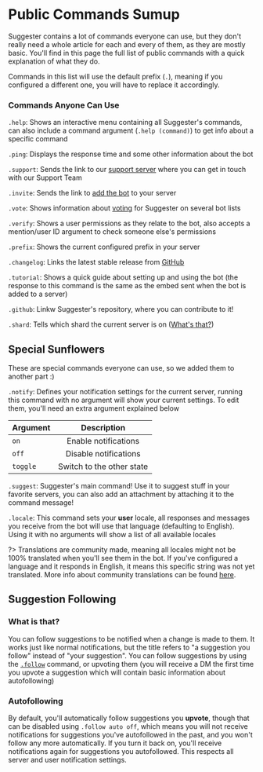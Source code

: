 # Public Commands Sumup
Suggester contains a lot of commands everyone can use, but they don't really need a whole article for each and every of them, as they are mostly basic. You'll find in this page the full list of public commands with a quick explanation of what they do.

Commands in this list will use the default prefix (`.`), meaning if you configured a different one, you will have to replace it accordingly.

### Commands Anyone Can Use

`.help`: Shows an interactive menu containing all Suggester's commands, can also include a command argument (`.help (command)`) to get info about a specific command

`.ping`: Displays the response time and some other information about the bot

`.support`: Sends the link to our [support server](https://discord.gg/G5pEdUp) where you can get in touch with our Support Team

`.invite`: Sends the link to [add the bot](https://discord.com/oauth2/authorize?client_id=564426594144354315&scope=bot&permissions=805694544) to your server

`.vote`: Shows information about [voting](voting/info.md) for Suggester on several bot lists 

`.verify`: Shows a user permissions as they relate to the bot, also accepts a mention/user ID argument to check someone else's permissions

`.prefix`: Shows the current configured prefix in your server

`.changelog`: Links the latest stable release from [GitHub](https://github.com/Suggester/Suggester/releases/latest)

`.tutorial`: Shows a quick guide about setting up and using the bot (the response to this command is the same as the embed sent when the bot is added to a server)

`.github`: Linkw Suggester's repository, where you can contribute to it!

`.shard`: Tells which shard the current server is on ([What's that?](https://discord.com/developers/docs/topics/gateway#sharding))

## Special Sunflowers

These are special commands everyone can use, so we added them to another part :)

`.notify`: Defines your notification settings for the current server, running this command with no argument will show your current settings. To edit them, you'll need an extra argument explained below

| Argument              |                Description                   |
|-----------------------|:--------------------------------------------:|
| `on`                  | Enable notifications                         |
| `off`                 | Disable notifications                        |
| `toggle`              | Switch to the other state                    |
  
`.suggest`: Suggester's main command! Use it to suggest stuff in your favorite servers, you can also add an attachment by attaching it to the command message! 

`.locale`: This command sets your **user** locale, all responses and messages you receive from the bot will use that language (defaulting to English). Using it with no arguments will show a list of all available locales

?> Translations are community made, meaning all locales might not be 100% translated when you'll see them in the bot. If you've configured a language and it responds in English, it means this specific string was not yet translated. More info about community translations can be found [here](community-programs?id=🌐-translating-suggester). 


## Suggestion Following

### What is that?
You can follow suggestions to be notified when a change is made to them. It works just like normal notifications, but the title refers to "a suggestion you follow" instead of "your suggestion". You can follow suggestions by using the [`.follow`](following/follow.md) command, or upvoting them (you will receive a DM the first time you upvote a suggestion which will contain basic information about autofollowing)

### Autofollowing 
By default, you'll automatically follow suggestions you **upvote**, though that can be disabled using `.follow auto off`, which means you will not receive notifications for suggestions you've autofollowed in the past, and you won't follow any more automatically. If you turn it back on, you'll receive notifications again for suggestions you autofollowed. This respects all server and user notification settings.











